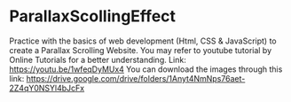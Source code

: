 # ParallaxScollingEffect
Practice with the basics of web development (Html, CSS &amp; JavaScript) to create a Parallax Scrolling Website. 
You may refer to youtube tutorial by Online Tutorials for a better understanding. Link: https://youtu.be/1wfeqDyMUx4
You can download the images through this link: https://drive.google.com/drive/folders/1Anyt4NmNps76aet-2Z4qY0NSYl4bJcFx
